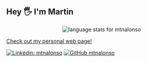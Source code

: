 ## Hey :raised_hand_with_fingers_splayed: I'm Martin


<p align="center">
  <img src="https://github-readme-stats.vercel.app/api/top-langs/?username=mtnalonso&layout=compact" alt="language stats for mtnalonso">
</p>

[Check out my personal web page!](https://mtnalonso.com/)

[![Linkedin: mtnalonso](https://img.shields.io/badge/-mtnalonso-blue?style=flat-square&logo=Linkedin&logoColor=white&link=https://www.linkedin.com/in/MartinAlonsoVilar/)](https://www.linkedin.com/in/MartinAlonsoVilar/)
[![GitHub mtnalonso](https://img.shields.io/github/followers/mtnalonso?label=follow&style=social)](https://github.com/mtnalonso)
